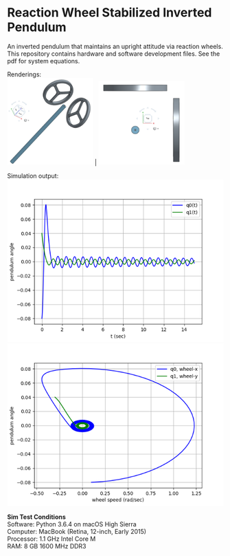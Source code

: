 # Reaction Wheel Stabilized Inverted Pendulum
An inverted pendulum that maintains an upright attitude via reaction wheels. This repository
contains hardware and software development files. See the pdf for system equations.

Renderings:<br />
<img src="sim/images/system_angle.png" width="200px"/> | <img src="sim/images/system_top.png" width="200px"/>

Simulation output:<br />
![alt text](sim/images/time_series_default.png)<br />
![alt text](sim/images/parametric_default.png)

**Sim Test Conditions**<br />
Software: Python 3.6.4 on macOS High Sierra<br />
Computer: MacBook (Retina, 12-inch, Early 2015)<br />
Processor: 1.1 GHz Intel Core M<br />
RAM: 8 GB 1600 MHz DDR3<br />
